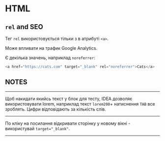 # HTML

## `rel` and SEO
Тег `rel` використовується тільки з в атрибуті `<a>`.

Може впливати на трафик Google Analytics.

Є декілька значень, наприклад `noreferrer`:
```js
<a href="https://cats.com" target="_blank" rel="noreferrer">Cats</a>
```



## NOTES

***

Щоб накидати якийсь текст у блок для тесту, IDEA дозволяє використовувати lorem, наприклад текст `lorem200`+ натиснення `TAB` все зроблять.
Цифри відповідають за кількість слів.

***

По кліку на посилання відкривати сторінку у новому вікні - використувай `target="_blank"`.

***